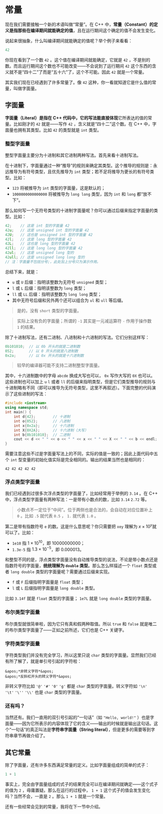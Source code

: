 # 常量

现在我们需要接触一个新的术语叫做“常量”。在 C++ 中，**常量（Constant）**的定义是指那些**在编译期间就能确定的值**，且在运行期间这个确定的值不会发生变化。

说起来很抽象，什么叫编译期间就能确定的值呢？举个例子来看看：
```cpp
42
```
你现在看到了一个数 `42` 。这个值在编译期间就能确定，它就是 `42` ，不是别的数。而且运行期间这个数也不可能改变——不会说到了运行期间 `42` 这个东西的含义就不是“四十二”了而是“五十六”了，这个不可能。因此 `42` 就是一个常量。

其实我们现在已经遇到了许多常量了。像 `42` 这种，你一看就知道它是什么值的常量，叫做字面量。

## 字面量

**字面量（Literal）**是指在 C++ 代码中，它的写法能**直接体现**它所表达的值的常量。比如刚才的 `42` 就是——写作 `42` ，含义就是“四十二”这个数。在 C++ 中，字面量也拥有其类型。比如 `42` 的类型就是 `int` 类型。

### 整型字面量

整型字面量主要分为十进制和其它进制两种写法。首先来看十进制写法。

在十进制下，字面量通过一种“推导”的规则来确定其类型。这个推导的规则是：永远推导为有符号类型，且优先推导为 `int` 类型；若不足将推导为更长的有符号类型。比如：

- `123` 将被推导为 `int` 类型的字面量，这是默认的；
- `1000000000000000` 将被推导为 `long long` 类型，因为 `int` 和 `long` 都“放不下”。

那么如何写一个无符号类型的十进制字面量呢？你可以通过后缀来指定字面量的类型。比如：
```cpp
42;    // 这是 int 型的字面量 42
42u;   // 这是 unsigned int 型的字面量 42
42U;   // 这也是 unsigned int 型的字面量 42
42l;   // 这是 long 型的字面量 42
42L;   // 这也是 long 型的字面量 42
42ll;  // 这是 long long 型的字面量 42
42ul;  // 这是 unsigned long 型的
42ull; // 这是 unsigned long long 型的
// 注：字面量不包括分号;，此处加上分号只为演示作用。
```
总结下来，就是：

- `u` 或 `U` 后缀：指明该整数为无符号 `unsigned` 类型；
- `l` 或 `L` 后缀：指明该整数为 `long` 类型；
- `ll` 或 `LL` 后缀：指明该整数为 `long long` 类型；
- 其中无符号后缀和另外两个还可以组合为 `ul` 和 `ull` 等后缀。

> 是的，没有 `short` 类型的字面量。

> 实际上没有负的字面量；所谓的 `-1` 其实是一元减运算符 `-` 作用于操作数 `1` 的结果。

除了十进制写法，还有二进制、八进制和十六进制的写法。它们分别这样写：
```cpp
0b101010;  // 以 0b 开头的就是二进制数
052;       // 以 0 开头的就是八进制数
0x2a;      // 以 0x 开头的就是十六进制数
```
> 较早的编译器可能不支持二进制整型字面量。

其中，十六进制数中的字母 `abcde` 换成大写也可以， `0x` 写作大写的 `0X` 也可以。这些进制也可以加上 `u` `l` 或者 `ll` 的后缀来指明类型，但是它们类型推导的规则与十进制略有不同（即可以推导为无符号类型，这里不再叙述）。下面完整的代码演示了这些进制的写法：
```CPP
#include <iostream>
using namespace std;
int main() {
    int d{42};        // 十进制
    int o{052};       // 八进制
    int x{0x2a};      // 十六进制
    int X{0X2A};      // 十六进制（大写）
    int b{0b101010};  // 二进制
    cout << d << " " << o << " " << x << " " << X << " " << b << endl;
}
```
需要注意这些不过是字面量写法上的不同，实际的值是一致的；因此上面代码中五个 `int` 型变量的初始化值实际是完全相同的。输出的结果当然也是相同的：

```io
42 42 42 42 42
```

### 浮点类型字面量

我们已经遇到过很多次浮点类型的字面量了，比如经常用于举例的 `3.14` 。在 C++ 中，浮点类型字面量有两种写法：一是带有小数点的数，比如 `3.14` `2.72` 等。

> 小数点不一定位于“中间”。位于两侧也是合法的，会自动在对应位置补上 `0` 。比如 `.5` 就代表 `0.5` ， `1.` 就代表 `1.0` 。

第二是带有指数符号 `e` 的数。这是什么意思呢？你只需要把 `xey` 理解为 $x\times 10^y$就可以了。比如：

- `1e10` 指 $1\times 10^{10}$，即 10000000000；
- `1.3e-5` 指 $1.3\times 10^{-5}$，即 0.000013。

和整型不同的是，浮点类型字面量没有自动推导类型的说法，不论是带小数点还是指数符号的字面量，**统统理解为 `double` 类型**。那么怎么样描述一个 `float` 类型或者 `long double` 类型的字面量呢？需要通过后缀来实现。

- `f` 或 `F` 后缀指明字面量是 `float` 类型；
- `l` 或 `L` 后缀指明字面量是 `long double` 类型。

比如 `3.14f` 就是 `float` 类型的字面量； `1e7L` 就是 `long double` 类型的字面量。

### 布尔类型字面量

布尔类型就很简单啦，因为它只有真和假两种取值。所以 `true` 和 `false` 就是唯二的布尔类型字面量了——正如之前所述，它们也是 C++ 关键字。

### 字符类型字面量

字符类型我们并没有完全学习，所以这里只说 `char` 类型的字面量。显然我们已经有所了解了，就是单引号引起的字符啦：

```sdsc
&apos;*非转义字符*&apos;
&apos;*反斜杠开头的转义字符*&apos;
```

非转义字符比如 `'@'` `'#'` `'0'` `'g'` 都是 `char` 类型的字面量。转义字符如 `'\n'`  `'\t'` `'\''` `'\\'` 也是 `char` 类型的字面量。

### 还有吗？

当然还有。我们一直用的双引号引起的“一句话”（如 `"Hello, world!"` ）也是字面量——因为它所表示的内容体现了它的含义——输出的时候就是输出这句话。这个“一句话”的真正叫法是**字符串字面量（String literal）**，但是更多的需要等到字符串章节再做介绍了。

## 其它常量

除了字面量，还有许多东西满足常量的定义。比如字面量组成的简单的式子：
```cpp
1 + 1
```
事实上，完全由字面量组成的式子的结果完全可以在编译期间就确定——这个式子的值为 `2` ，毋庸置疑。那么在运行的过程中， `1 + 1` 这个式子的值会发生变化吗？当然不会，一直是 `2` 。那么 `1 + 1` 就是一个常量。

还有一些经常会见到的常量，我将在下一节中介绍。

